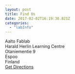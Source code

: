 ```yaml
---
layout: post
title: Find Us
date: 2017-02-02T16:19:30.821Z
categories:
  - "labInfo"
---
```


<div class="info--map-header">
  Aalto Fablab
</div>
<div class="info--map-text">
  Harald Herlin Learning Centre<br/>
  Otaniementie 9<br/>
  Espoo<br/>
  Finland
</div>
<div class="info--map-button">
  <a href="https://maps.google.com?daddr=Otaniementie+9+Espoo+Finland" class="shadow" target="_blank">Get Directions</a>
</div>
